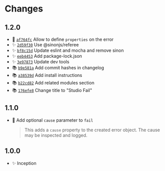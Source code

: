 # Changes

## 1.2.0

- 🍏 [`af764fc`](https://github.com/javascript-studio/studio-fail/commit/af764fc52525522b635107bb2ea1fe542528bd74)
  Allow to define `properties` on the error
- ✨ [`2d59f30`](https://github.com/javascript-studio/studio-fail/commit/2d59f30d9d454b7daccaed21ad7cc140f852fef3)
  Use @sinonjs/referee
- ✨ [`bf8c15d`](https://github.com/javascript-studio/studio-fail/commit/bf8c15df48d847fbed9a102bdba97ad8e8115faf)
  Update eslint and mocha and remove sinon
- ✨ [`eeb4453`](https://github.com/javascript-studio/studio-fail/commit/eeb4453db8fd4a6c2db6bd7865c3156693cda5e7)
  Add package-lock.json
- ✨ [`3e97873`](https://github.com/javascript-studio/studio-fail/commit/3e97873587edc7d5fe26be68245058e02d0ca2d9)
  Update dev tools
- 📚 [`b9e581a`](https://github.com/javascript-studio/studio-fail/commit/b9e581a861d380e6b7992ab7cd07e73ac96a234c)
  Add commit hashes in changelog
- 📚 [`a38539d`](https://github.com/javascript-studio/studio-fail/commit/a38539d1c2df2eb4202923f16f609be769ef0384)
  Add install instructions
- 📚 [`b22cd82`](https://github.com/javascript-studio/studio-fail/commit/b22cd82cdb3e3c39867c4081999488f3f470d6ee)
  Add related modules section
- 📚 [`176efe8`](https://github.com/javascript-studio/studio-fail/commit/176efe834ee3bde6bac1e828f92dba8a8fc5f2d1)
  Change title to "Studio Fail"

## 1.1.0

- 🍏 Add optional `cause` parameter to `fail`

    > This adds a `cause` property to the created error object. The cause may
    > be inspected and logged.

## 1.0.0

- ✨ Inception
